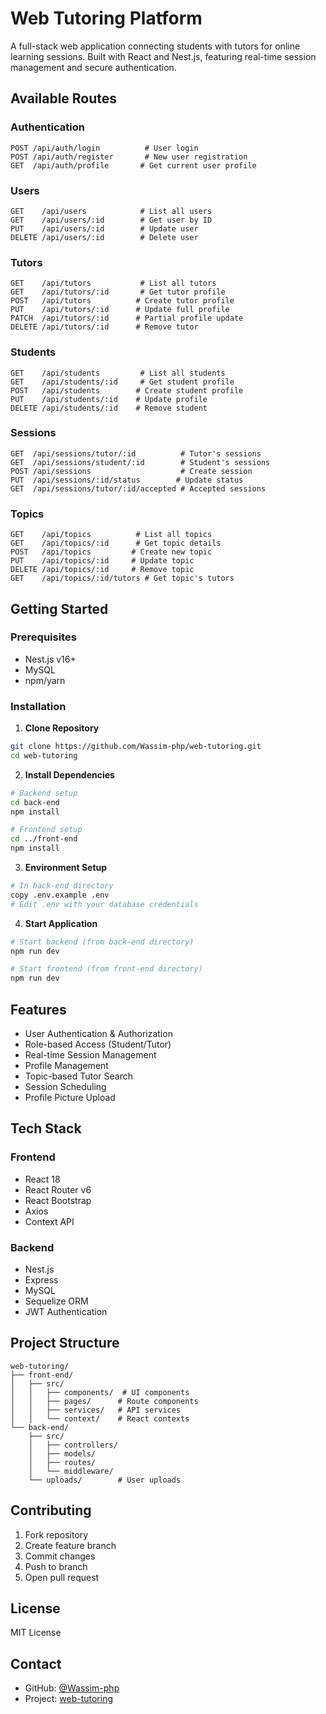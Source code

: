 # Web Tutoring Platform

A full-stack web application connecting students with tutors for online learning sessions. Built with React and Nest.js, featuring real-time session management and secure authentication.

## Available Routes

### Authentication
```http
POST /api/auth/login          # User login
POST /api/auth/register       # New user registration
GET  /api/auth/profile       # Get current user profile
```

### Users
```http
GET    /api/users            # List all users
GET    /api/users/:id        # Get user by ID
PUT    /api/users/:id        # Update user
DELETE /api/users/:id        # Delete user
```

### Tutors
```http
GET    /api/tutors           # List all tutors
GET    /api/tutors/:id       # Get tutor profile
POST   /api/tutors          # Create tutor profile
PUT    /api/tutors/:id      # Update full profile
PATCH  /api/tutors/:id      # Partial profile update
DELETE /api/tutors/:id      # Remove tutor
```

### Students
```http
GET    /api/students         # List all students
GET    /api/students/:id     # Get student profile
POST   /api/students        # Create student profile
PUT    /api/students/:id    # Update profile
DELETE /api/students/:id    # Remove student
```

### Sessions
```http
GET  /api/sessions/tutor/:id          # Tutor's sessions
GET  /api/sessions/student/:id        # Student's sessions
POST /api/sessions                    # Create session
PUT  /api/sessions/:id/status        # Update status
GET  /api/sessions/tutor/:id/accepted # Accepted sessions
```

### Topics
```http
GET    /api/topics          # List all topics
GET    /api/topics/:id      # Get topic details
POST   /api/topics         # Create new topic
PUT    /api/topics/:id     # Update topic
DELETE /api/topics/:id     # Remove topic
GET    /api/topics/:id/tutors # Get topic's tutors
```

## Getting Started

### Prerequisites
- Nest.js v16+
- MySQL
- npm/yarn

### Installation

1. **Clone Repository**
```bash
git clone https://github.com/Wassim-php/web-tutoring.git
cd web-tutoring
```

2. **Install Dependencies**
```bash
# Backend setup
cd back-end
npm install

# Frontend setup
cd ../front-end
npm install
```

3. **Environment Setup**
```bash
# In back-end directory
copy .env.example .env
# Edit .env with your database credentials
```

4. **Start Application**
```bash
# Start backend (from back-end directory)
npm run dev

# Start frontend (from front-end directory)
npm run dev
```

## Features
- User Authentication & Authorization
- Role-based Access (Student/Tutor)
- Real-time Session Management
- Profile Management
- Topic-based Tutor Search
- Session Scheduling
- Profile Picture Upload

## Tech Stack

### Frontend
- React 18
- React Router v6
- React Bootstrap
- Axios
- Context API

### Backend
- Nest.js
- Express
- MySQL
- Sequelize ORM
- JWT Authentication

## Project Structure
```
web-tutoring/
├── front-end/
│   ├── src/
│   │   ├── components/  # UI components
│   │   ├── pages/      # Route components
│   │   ├── services/   # API services
│   │   └── context/    # React contexts
└── back-end/
    ├── src/
    │   ├── controllers/
    │   ├── models/
    │   ├── routes/
    │   └── middleware/
    └── uploads/        # User uploads
```

## Contributing
1. Fork repository
2. Create feature branch
3. Commit changes
4. Push to branch
5. Open pull request

## License
MIT License

## Contact
- GitHub: [@Wassim-php](https://github.com/Wassim-php)
- Project: [web-tutoring](https://github.com/Wassim-php/web-tutoring)